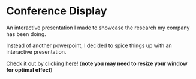 # Conference Display
An interactive presentation I made to showcase the research my company has been doing. 

Instead of another powerpoint, I decided to spice things up with an interactive presentation. 

<a href="https://https://sawezo.github.io/technet_display/">Check it out by clicking here!</a> 
(<b>note you may need to resize your window for optimal effect</b>)
